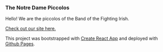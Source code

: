 ### The Notre Dame Piccolos

Hello! We are the piccolos of the Band of the Fighting Irish.

[Check out our site here.](https://ndpiccolos.github.io/piccs/)

This project was bootstrapped with [Create React App](https://github.com/facebook/create-react-app) and deployed with
[Github Pages](https://pages.github.com/).
